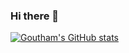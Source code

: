 ### Hi there 👋

<!--
**gouthamrajesh/gouthamrajesh** is a ✨ _special_ ✨ repository because its `README.md` (this file) appears on your GitHub profile.

Here are some ideas to get you started:

- 🔭 I’m currently working on ...
- 🌱 I’m currently learning ...
- 👯 I’m looking to collaborate on ...
- 🤔 I’m looking for help with ...
- 💬 Ask me about ...
- 📫 How to reach me: ...
- 😄 Pronouns: ...
- ⚡ Fun fact: ...
-->

[![Goutham's GitHub stats](https://github-readme-stats.vercel.app/api?username=gouthamrajesh&show_icons=true&theme=radical)
](https://github.com/gouthamrajesh/github-readme-stats)
